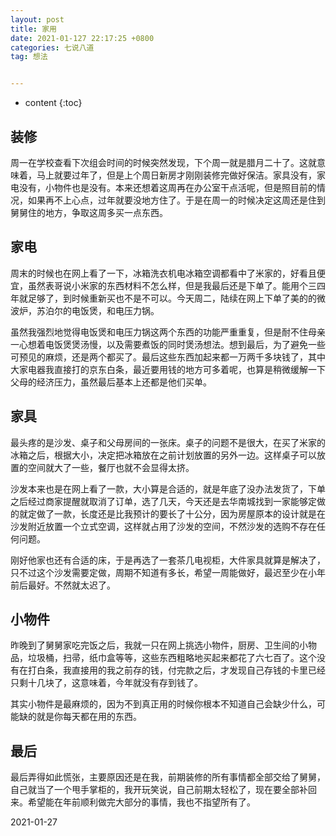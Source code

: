 ```yaml
---
layout: post
title: 家用
date: 2021-01-127 22:17:25 +0800
categories: 七说八道
tag: 想法


---
```


* content
{:toc}




## 装修

周一在学校查看下次组会时间的时候突然发现，下个周一就是腊月二十了。这就意味着，马上就要过年了，但是上个周日新房才刚刚装修完做好保洁。家具没有，家电没有，小物件也是没有。本来还想着这周再在办公室干点活呢，但是照目前的情况，如果再不上心点，过年就要没地方住了。于是在周一的时候决定这周还是住到舅舅住的地方，争取这周多买一点东西。

## 家电

周末的时候也在网上看了一下，冰箱洗衣机电冰箱空调都看中了米家的，好看且便宜，虽然表哥说小米家的东西材料不怎么样，但是我最后还是下单了。能用个三四年就足够了，到时候重新买也不是不可以。今天周二，陆续在网上下单了美的的微波炉，苏泊尔的电饭煲，和电压力锅。

虽然我强烈地觉得电饭煲和电压力锅这两个东西的功能严重重复，但是耐不住母亲一心想着电饭煲煲汤慢，以及需要煮饭的同时煲汤想法。想到最后，为了避免一些可预见的麻烦，还是两个都买了。最后这些东西加起来都一万两千多块钱了，其中大家电器我直接打的京东白条，最近要用钱的地方可多着呢，也算是稍微缓解一下父母的经济压力，虽然最后基本上还都是他们买单。

## 家具

最头疼的是沙发、桌子和父母房间的一张床。桌子的问题不是很大，在买了米家的冰箱之后，根据大小，决定把冰箱放在之前计划放置的另外一边。这样桌子可以放置的空间就大了一些，餐厅也就不会显得太挤。

沙发本来也是在网上看了一款，大小算是合适的，就是年底了没办法发货了，下单之后经过商家提醒就取消了订单，选了几天，今天还是去华南城找到一家能够定做的就定做了一款，长度还是比我预计的要长了十公分，因为房屋原本的设计就是在沙发附近放置一个立式空调，这样就占用了沙发的空间，不然沙发的选购不存在任何问题。

刚好他家也还有合适的床，于是再选了一套茶几电视柜，大件家具就算是解决了，只不过这个沙发需要定做，周期不知道有多长，希望一周能做好，最迟至少在小年前后最好。不然就太迟了。

## 小物件

昨晚到了舅舅家吃完饭之后，我就一只在网上挑选小物件，厨房、卫生间的小物品，垃圾桶，扫帚，纸巾盒等等，这些东西粗略地买起来都花了六七百了。这个没有在打白条，我直接用的我之前存的钱，付完款之后，才发现自己存钱的卡里已经只剩十几块了，这意味着，今年就没有存到钱了。

其实小物件是最麻烦的，因为不到真正用的时候你根本不知道自己会缺少什么，可能缺的就是你每天都在用的东西。

## 最后

最后弄得如此慌张，主要原因还是在我，前期装修的所有事情都全部交给了舅舅，自己就当了一个甩手掌柜的，我开玩笑说，自己前期太轻松了，现在要全部补回来。希望能在年前顺利做完大部分的事情，我也不指望所有了。

2021-01-27